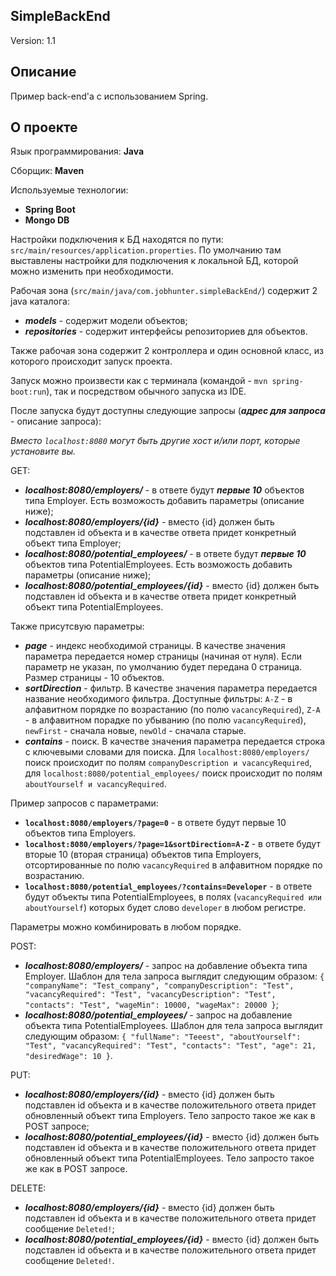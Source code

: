 ## SimpleBackEnd
Version: 1.1
## Описание
Пример back-end'а с использованием Spring.
## О проекте
Язык программирования: **Java**

Сборщик: **Maven**

Используемые технологии: 
- **Spring Boot**
- **Mongo DB**

Настройки подключения к БД находятся по пути: `src/main/resources/application.properties`. По умолчанию там выставлены настройки для подключения к локальной БД, которой можно изменить при необходимости.

Рабочая зона (`src/main/java/com.jobhunter.simpleBackEnd/`) содержит 2 java каталога:
- ***models*** - содержит модели объектов;
- ***repositories*** - содержит интерфейсы репозиториев для объектов.

Также рабочая зона содержит 2 контроллера и один основной класс, из которого происходит запуск проекта.

Запуск можно произвести как с терминала (командой - `mvn spring-boot:run`), так и посредством обычного запуска из IDE.

После запуска будут доступны следующие запросы (***адрес для запроса*** - описание запроса):
 
*Вместо `localhost:8080` могут быть другие хост и/или порт, которые установите вы.*

GET:
- ***localhost:8080/employers/*** - в ответе будут ***первые 10*** объектов типа Employer. Есть возможость добавить параметры (описание ниже);
- ***localhost:8080/employers/{id}*** - вместо {id} должен быть подставлен id объекта и в качестве ответа придет конкретный объект типа Employer;
- ***localhost:8080/potential_employees/*** - в ответе будут ***первые 10*** объектов типа PotentialEmployees. Есть возможость добавить параметры (описание ниже);
- ***localhost:8080/potential_employees/{id}*** - вместо {id} должен быть подставлен id объекта и в качестве ответа придет конкретный объект типа PotentialEmployees.

Также присутсвую параметры:
- ***page*** - индекс необходимой страницы. В качестве значения параметра передается номер страницы (начиная от нуля). Если параметр не указан, по умолчанию будет передана 0 страница. Размер страницы - 10 объектов.
- ***sortDirection*** - фильтр. В качестве значения параметра передается название необходимого фильтра. Доступные фильтры: `A-Z` - в алфавитном порядке по возрастанию (по полю `vacancyRequired`), `Z-A` - в алфавитном порадке по убыванию (по полю `vacancyRequired`), `newFirst` - сначала новые, `newOld` - сначала старые.
- ***contains*** - поиск. В качестве значения параметра передается строка с ключевыми словами для поиска. Для `localhost:8080/employers/` поиск происходит по полям `companyDescription и vacancyRequired`, для `localhost:8080/potential_employees/` поиск происходит по полям `aboutYourself и vacancyRequired`.

Пример запросов с параметрами: 
- **`localhost:8080/employers/?page=0`** - в ответе будут первые 10 объектов типа Employers.
- **`localhost:8080/employers/?page=1&sortDirection=A-Z`** - в ответе будут вторые 10 (вторая страница) объектов типа Employers, отсортированные  по полю `vacancyRequired` в алфавитном порядке по возрастанию.
- **`localhost:8080/potential_employees/?contains=Developer`** - в ответе будут объекты типа PotentialEmployees, в полях (`vacancyRequired или aboutYourself`) которых будет слово `developer` в любом регистре.

Параметры можно комбинировать в любом порядке.

POST:
- ***localhost:8080/employers/*** - запрос на добавление объекта типа Employer. Шаблон для тела запроса выглядит следующим образом:
`{
     "companyName": "Test_company",
     "companyDescription": "Test",
     "vacancyRequired": "Test",
     "vacancyDescription": "Test",
     "contacts": "Test",
     "wageMin": 10000,
     "wageMax": 20000
 }`;
- ***localhost:8080/potential_employees/*** - запрос на добавление объекта типа PotentialEmployees. Шаблон для тела запроса выглядит следующим образом:
`{
 	"fullName": "Teeest",
 	"aboutYourself": "Test",
 	"vacancyRequired": "Test",
 	"contacts": "Test",
 	"age": 21,
 	"desiredWage": 10
 }`.
 
 PUT:
 - ***localhost:8080/employers/{id}*** - вместо {id} должен быть подставлен id объекта и в качестве положительного ответа придет обновленный объект типа Employers. Тело запросто такое же как в POST запросе;
 - ***localhost:8080/potential_employees/{id}*** - вместо {id} должен быть подставлен id объекта и в качестве положительного ответа придет обновленный объект типа PotentialEmployees. Тело запросто такое же как в POST запросе.
 
 DELETE:
 - ***localhost:8080/employers/{id}*** - вместо {id} должен быть подставлен id объекта и в качестве положительного ответа придет сообщение `Deleted!`;
  - ***localhost:8080/potential_employees/{id}*** - вместо {id} должен быть подставлен id объекта и в качестве положительного ответа придет сообщение `Deleted!`.